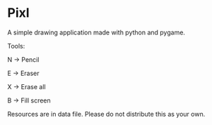 # Pixl
A simple drawing application made with python and pygame.

Tools: 

N -> Pencil

E -> Eraser

X -> Erase all

B -> Fill screen

Resources are in data file. Please do not distribute this as your own.
